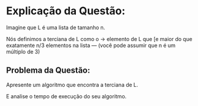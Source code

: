 # Explicação da Questão:
Imagine que L é uma lista de tamanho n.


Nós definimos a terciana de L como o
→ elemento de L que [e maior do que exatamente n/3 elementos na lista
— (você pode assumir que n é um múltiplo de 3)

## Problema da Questão:
Apresente um algoritmo que encontra a terciana de L.


E analise o tempo de execução do seu algoritmo.
